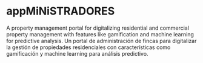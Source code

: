 # appMiNiSTRADORES
A property management portal for digitalizing residential and commercial property management with features like gamification and machine learning for predictive analysis. Un portal de administración de fincas para digitalizar la gestión de propiedades residenciales con características como gamificación y machine learning para análisis predictivo.
